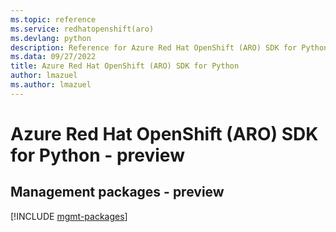 ```yaml
---
ms.topic: reference
ms.service: redhatopenshift(aro)
ms.devlang: python
description: Reference for Azure Red Hat OpenShift (ARO) SDK for Python
ms.data: 09/27/2022
title: Azure Red Hat OpenShift (ARO) SDK for Python
author: lmazuel
ms.author: lmazuel
---
```

# Azure Red Hat OpenShift (ARO) SDK for Python - preview

## Management packages - preview
[!INCLUDE [mgmt-packages](red-hat-openshift-(aro)-mgmt-index.md)]